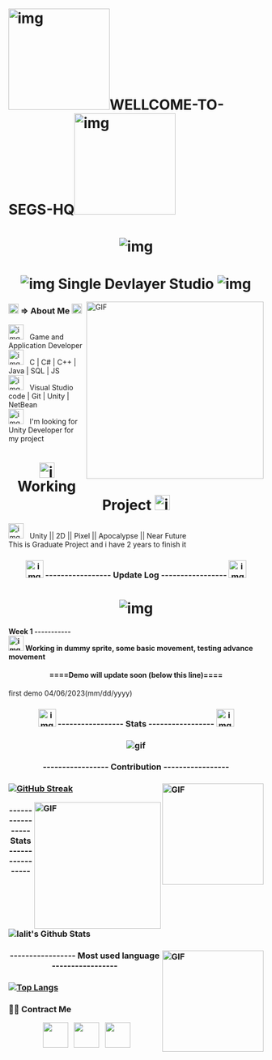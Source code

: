
<h1 ><img src="https://gametora.com/images/umamusume/trainer_titles/honor_103304.png" alt="img" width="200" />WELLCOME-TO-SEGS-HQ<img src="https://gametora.com/images/umamusume/trainer_titles/honor_103305.png" alt="img"  width="200"  />
</h1>
<h1 align="center" > <img src="https://media.discordapp.net/attachments/895341397731835944/1090878306456436736/ezgif-4-1f2f39f34c.gif?width=660&height=267" alt="img"  /> </h1>
<h1 align="center">  <img src="https://media.discordapp.net/stickers/975666684134297620.webp?size=80"  alt="img" />
   Single Devlayer Studio 
<img src="https://media.discordapp.net/stickers/975669250175930392.webp?size=80" alt="img" />
</h1>
<img align="right" alt="GIF" src="https://media.discordapp.net/attachments/394381268965654530/1074179431167434822/ezgif-3-4b9d09d96a.gif?width=330&height=312" width="350"/>
<h3> <img src="https://media.discordapp.net/stickers/975669164884770836.webp?size=20" width="20" alt="img"/> => About Me  <img src="https://media.discordapp.net/stickers/975670239939428352.webp?size=20" width="20" alt="img"/> </h3>
<div><img src="https://media.discordapp.net/stickers/975669312658473010.webp?size=80" alt="img" width="30"/> &nbsp;  Game and Application Developer <div/>
<div> <img src="https://media.discordapp.net/stickers/975670452397682758.webp?size=80" alt="img" width="30"/> &nbsp;  C | C# | C++ | Java | SQL | JS <div/>
<div>  <img src="https://media.discordapp.net/stickers/999491777511817278.webp?size=80" alt="img" width="30"/> &nbsp;  Visual Studio code | Git | Unity | NetBean <div/>
<div>  <img src="https://media.discordapp.net/stickers/975670300203180102.webp?size=80" alt="img" width="30"/> &nbsp;  I'm looking for Unity Developer for my project <div/>


<h1 align="center"><img src="https://static.wikia.nocookie.net/fategrandorder/images/b/b9/MasterMission_Button_1.png" alt="img"/ width="30"> Working Project <img src="https://static.wikia.nocookie.net/fategrandorder/images/8/8c/MasterMission_Button_2.png" alt="img"/ width="30"> </h1>

  <div>  <img src="https://media.discordapp.net/stickers/975670519644962838.webp?size=80" alt="img" width="30"/> &nbsp;  Unity || 2D || Pixel || Apocalypse || Near Future    
     <div/>
     <div> This is Graduate Project and i have 2 years to finish it <div/>
     
        
        
<h3 align="center">  <img src="https://media.discordapp.net/stickers/975670675912159263.webp?size=80" alt="img" width="35"/> ----------------- Update Log -----------------  <img src="https://media.discordapp.net/stickers/975670675912159263.webp?size=80" alt="img" width="35"/> <h3/>
<h1 align="center"> <img src="https://media.discordapp.net/attachments/895341397731835944/1090878305600811039/ezgif-4-df37f0a028.gif?width=660&height=282" alt="img"   /> </h1>   
   <h4> Week 1 -----------
<div><img src="https://media.discordapp.net/stickers/975669312658473010.webp?size=80" alt="img" width="30"/> Working in dummy sprite, some basic movement, testing advance movement   </div>
      <h4 align="center"> ====Demo will update soon (below this line)==== </h4>
      <div> first demo 04/06/2023(mm/dd/yyyy) </div>
   
<h3 align="center"> <img src="https://media.discordapp.net/stickers/975670675912159263.webp?size=80" alt="img" width="35"/>   ----------------- Stats ----------------- <img src="https://media.discordapp.net/stickers/975670675912159263.webp?size=80" alt="img" width="35"/> <h3>
  <h3 align="center"> <img src="https://media.discordapp.net/attachments/895341397731835944/1090878306074759208/ezgif-3-c6b3874882.gif?width=660&height=286" alt="gif" /> <h3/>
      <h3 align="center">----------------- Contribution ----------------- <h3/>
  <h3> <img align="right" alt="GIF" src="https://media.discordapp.net/attachments/394381268965654530/1074179433419776010/ezgif-3-5768f99c94.gif?width=324&height=325" width="200"/>  <h3/>
     

[![GitHub Streak](https://github-readme-streak-stats.herokuapp.com?user=xkito24&theme=neon&border_radius=5&fire=DD701B)](https://git.io/streak-stats)

   
<img align="right" alt="GIF" src="https://media.discordapp.net/attachments/394381268965654530/1074179433117794354/ezgif-3-987b835690.gif?width=325&height=325" width="250"/>
       <h3 align="center">----------------- Stats ----------------- <h3/>
<br>
        
        
<img align="center" src="https://github-readme-stats.vercel.app/api?username=xkito24&include_all_commits=true&count_private=true&show_icons=true&line_height=20&title_color=7A7ADB&icon_color=2234AE&text_color=D3D3D3&bg_color=0,000000,130F40" alt="lalit's Github Stats">

</br>
     <h3> <img align="right" alt="GIF" src="https://media.discordapp.net/attachments/394381268965654530/1074180101341724743/ezgif-3-32e725bfe1.gif?width=352&height=268" width="200"/>  <h3/>
<h3 align="center">----------------- Most used language ----------------- <h3/>


   
[![Top Langs](https://github-readme-stats.vercel.app/api/top-langs/?username=xkito24&layout=compact&text_color=daf7dc&bg_color=151515)](https://github.com/xkito24/github-readme-stats)




<h3> 🤝🏻 Contract Me </h3>

<p align="center">
&nbsp; <a href="https://steamcommunity.com/id/abc123abcabc/" target="_blank" rel="noopener noreferrer"><img src="https://th.bing.com/th/id/R.93a4a65e7693d8b1739c9fb203089801?rik=0SXpP4ELODKVDw&riu=http%3a%2f%2flogos-download.com%2fwp-content%2fuploads%2f2016%2f05%2fSteam_icon_logo_logotype.png&ehk=Ya5ZQkkpV3rYH47HN9szTQIGNfhSUD5XF9CKYLZtQzc%3d&risl=&pid=ImgRaw&r=0" width="50" /></a>  
&nbsp; <a href="https://www.facebook.com/ConVybayACC/" target="_blank" rel="noopener noreferrer"><img src="https://th.bing.com/th/id/R.24b3e22f73d6957bce3abdb0968990cb?rik=VZb20S6CtzvQog&riu=http%3a%2f%2f4.bp.blogspot.com%2f-Rm3giw7mj_8%2fVQLP1ZWAVwI%2fAAAAAAAAXw0%2fWPoJhWJu_aY%2fs1600%2ffacebook-iOS-icon.png&ehk=BuqxeNZJaZRBVpO%2fxgkZuT8cWrMJYhILEmBh5U8WnaM%3d&risl=&pid=ImgRaw&r=0" width="50" /></a>
&nbsp; <a href="mailto:hkscxd20@gmail.com" target="_blank" rel="noopener noreferrer"><img src="https://img.icons8.com/plasticine/100/000000/gmail.png"  width="50" /></a>
</p>


